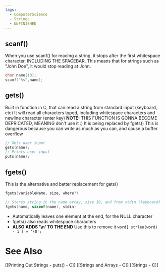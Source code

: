 ```yaml
---
tags:
  - ComputerScience
  - Strings
  - UNFINISHED
---
```


## scanf()
When you use scanf() for reading a string, it stops after the first whitespace character, INCLUDING THE SPACEBAR.
This means that for strings such as "John Doe", it would stop reading at John.
```c showlinenumbers
char name[10];
scanf("%s",name);
```

## gets()
Built in function in C, that can read a string from standard input (keyboard, etc)
It will read all characters typed, including whitespace characters and newline character (enter key)
**NOTE:** THIS FUNCTION IS GONNA BECOME DEPRICATED, MEANING don't use it :)
It is being replaced by fgets()
This is dangerous because you can write as much as you can, and cause a buffer overflow
```c showlinenumbers
// Gets user input
gets(name);
// Prints user input
puts(name);
```

## fgets()
This is the alternative and better replacement for gets()
```c showlinenumbers
fgets(variableName, size, where?)
```
```c showlinenumbers
// Stores string in the name array, size 10, and from stdin (keyboard)
fgets(name, sizeof(name), stdin)
```
- Automatically leaves one element at the end, for the NULL character
- fgets() also reads whitespace characters
- **ALSO ADDS '\n' TO THE END**
  Use this to remove it `word[ strlen(word) - 1 ] = '\0';`
# See Also
[[Printing Out Strings - puts() - C]]
[[Strings and Arrays - C]]
[[Strings - C]]
